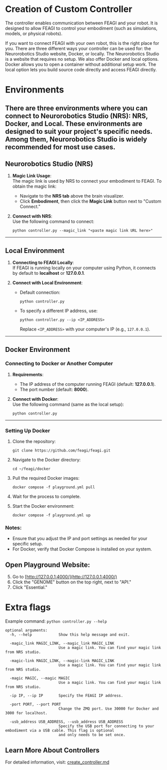 # Creation of Custom Controller
The controller enables communication between FEAGI and your robot. It is designed to allow FEAGI to control your embodiment (such as simulations, models, or physical robots).

If you want to connect FEAGI with your own robot, this is the right place for you. There are three different ways your controller can be used for: the Neurorobotics Studio website, Docker, or locally. The Neurorobotics Studio is a website that requires no setup. We also offer Docker and local options. Docker allows you to open a container without additional setup work. The local option lets you build source code directly and access FEAGI directly.

# Environments

There are three environments where you can connect to Neurorobotics Studio (NRS): **NRS**, **Docker**, and **Local**. These environments are designed to suit your project's specific needs. Among them, **Neurorobotics Studio** is widely recommended for most use cases.
---

## Neurorobotics Studio (NRS)

1. **Magic Link Usage**:  
   The magic link is used by NRS to connect your embodiment to FEAGI. To obtain the magic link:
   - Navigate to the **NRS tab** above the brain visualizer.
   - Click **Embodiment**, then click the **Magic Link** button next to "Custom Connect."

2. **Connect with NRS**:  
   Use the following command to connect:  
   ```
   python controller.py --magic_link "<paste magic link URL here>"
   ```

---

## Local Environment

1. **Connecting to FEAGI Locally**:  
   If FEAGI is running locally on your computer using Python, it connects by default to **localhost** or **127.0.0.1**.

2. **Connect with Local Environment**:  
   - Default connection:  
     ```
     python controller.py
     ```
   - To specify a different IP address, use:  
     ```
     python controller.py --ip <IP_ADDRESS>
     ```
     Replace `<IP_ADDRESS>` with your computer's IP (e.g., `127.0.0.1`).

---

## Docker Environment

### Connecting to Docker or Another Computer

1. **Requirements**:  
   - The IP address of the computer running FEAGI (default: **127.0.0.1**).
   - The port number (default: **8000**).

2. **Connect with Docker**:  
   Use the following command (same as the local setup):  
   ```
   python controller.py
   ```

---

### Setting Up Docker

1. Clone the repository:  
   ```
   git clone https://github.com/feagi/feagi.git
   ```

2. Navigate to the Docker directory:  
   ```
   cd ~/feagi/docker
   ```

3. Pull the required Docker images:  
   ```
   docker compose -f playground.yml pull
   ```

4. Wait for the process to complete.

5. Start the Docker environment:  
   ```
   docker compose -f playground.yml up
   ```

### Notes:
- Ensure that you adjust the IP and port settings as needed for your specific setup.
- For Docker, verify that Docker Compose is installed on your system.

## Open Playground Website:
5. Go to [http://127.0.0.1:4000/](http://127.0.0.1:4000/)
6. Click the "GENOME" button on the top right, next to "API."
7. Click "Essential."


# Extra flags
Example command: `python controller.py --help`
```commandline
optional arguments:
  -h, --help            Show this help message and exit.
  
  -magic_link MAGIC_LINK, --magic_link MAGIC_LINK
                        Use a magic link. You can find your magic link from NRS studio.
                        
  -magic-link MAGIC_LINK, --magic-link MAGIC_LINK
                        Use a magic link. You can find your magic link from NRS studio.
                        
  -magic MAGIC, --magic MAGIC
                        Use a magic link. You can find your magic link from NRS studio.
                        
  -ip IP, --ip IP       Specify the FEAGI IP address.
  
  -port PORT, --port PORT
                        Change the ZMQ port. Use 30000 for Docker and 3000 for localhost.
                        
  -usb_address USB_ADDRESS, --usb_address USB_ADDRESS
                        Specify the USB port for connecting to your embodiment via a USB cable. This flag is optional
                        and only needs to be set once.
```

## Learn More About Controllers
For detailed information, visit: [create_controller.md](docs/create_controller.md)